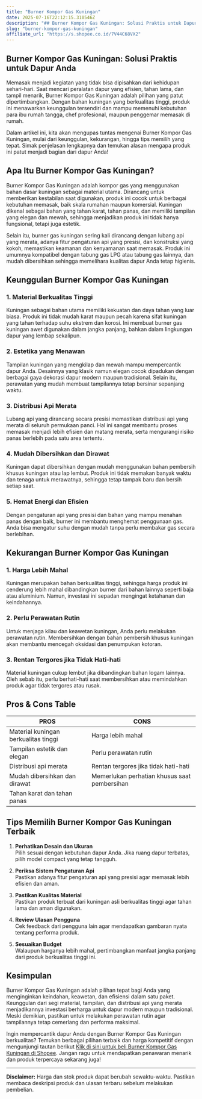 ```yaml
---
title: "Burner Kompor Gas Kuningan"
date: 2025-07-16T22:12:15.310546Z
description: "## Burner Kompor Gas Kuningan: Solusi Praktis untuk Dapur Anda..."
slug: "burner-kompor-gas-kuningan"
affiliate_url: "https://s.shopee.co.id/7V44C68VX2"
---
```

## Burner Kompor Gas Kuningan: Solusi Praktis untuk Dapur Anda

Memasak menjadi kegiatan yang tidak bisa dipisahkan dari kehidupan sehari-hari. Saat mencari peralatan dapur yang efisien, tahan lama, dan tampil menarik, Burner Kompor Gas Kuningan adalah pilihan yang patut dipertimbangkan. Dengan bahan kuningan yang berkualitas tinggi, produk ini menawarkan keunggulan tersendiri dan mampu memenuhi kebutuhan para ibu rumah tangga, chef profesional, maupun penggemar memasak di rumah.

Dalam artikel ini, kita akan mengupas tuntas mengenai Burner Kompor Gas Kuningan, mulai dari keunggulan, kekurangan, hingga tips memilih yang tepat. Simak penjelasan lengkapnya dan temukan alasan mengapa produk ini patut menjadi bagian dari dapur Anda!

## Apa Itu Burner Kompor Gas Kuningan?

Burner Kompor Gas Kuningan adalah kompor gas yang menggunakan bahan dasar kuningan sebagai material utama. Dirancang untuk memberikan kestabilan saat digunakan, produk ini cocok untuk berbagai kebutuhan memasak, baik skala rumahan maupun komersial. Kuningan dikenal sebagai bahan yang tahan karat, tahan panas, dan memiliki tampilan yang elegan dan mewah, sehingga menjadikan produk ini tidak hanya fungsional, tetapi juga estetik.

Selain itu, burner gas kuningan sering kali dirancang dengan lubang api yang merata, adanya fitur pengaturan api yang presisi, dan konstruksi yang kokoh, memastikan keamanan dan kenyamanan saat memasak. Produk ini umumnya kompatibel dengan tabung gas LPG atau tabung gas lainnya, dan mudah dibersihkan sehingga memelihara kualitas dapur Anda tetap higienis.

## Keunggulan Burner Kompor Gas Kuningan

### 1. Material Berkualitas Tinggi

Kuningan sebagai bahan utama memiliki kekuatan dan daya tahan yang luar biasa. Produk ini tidak mudah karat maupun pecah karena sifat kuningan yang tahan terhadap suhu ekstrem dan korosi. Ini membuat burner gas kuningan awet digunakan dalam jangka panjang, bahkan dalam lingkungan dapur yang lembap sekalipun.

### 2. Estetika yang Menawan

Tampilan kuningan yang mengkilap dan mewah mampu mempercantik dapur Anda. Desainnya yang klasik namun elegan cocok dipadukan dengan berbagai gaya dekorasi dapur modern maupun tradisional. Selain itu, perawatan yang mudah membuat tampilannya tetap bersinar sepanjang waktu.

### 3. Distribusi Api Merata

Lubang api yang dirancang secara presisi memastikan distribusi api yang merata di seluruh permukaan panci. Hal ini sangat membantu proses memasak menjadi lebih efisien dan matang merata, serta mengurangi risiko panas berlebih pada satu area tertentu.

### 4. Mudah Dibersihkan dan Dirawat

Kuningan dapat dibersihkan dengan mudah menggunakan bahan pembersih khusus kuningan atau lap lembut. Produk ini tidak memakan banyak waktu dan tenaga untuk merawatnya, sehingga tetap tampak baru dan bersih setiap saat.

### 5. Hemat Energi dan Efisien

Dengan pengaturan api yang presisi dan bahan yang mampu menahan panas dengan baik, burner ini membantu menghemat penggunaan gas. Anda bisa mengatur suhu dengan mudah tanpa perlu membakar gas secara berlebihan.

## Kekurangan Burner Kompor Gas Kuningan

### 1. Harga Lebih Mahal

Kuningan merupakan bahan berkualitas tinggi, sehingga harga produk ini cenderung lebih mahal dibandingkan burner dari bahan lainnya seperti baja atau aluminium. Namun, investasi ini sepadan mengingat ketahanan dan keindahannya.

### 2. Perlu Perawatan Rutin

Untuk menjaga kilau dan keawetan kuningan, Anda perlu melakukan perawatan rutin. Membersihkan dengan bahan pembersih khusus kuningan akan membantu mencegah oksidasi dan penumpukan kotoran.

### 3. Rentan Tergores jika Tidak Hati-hati

Material kuningan cukup lembut jika dibandingkan bahan logam lainnya. Oleh sebab itu, perlu berhati-hati saat membersihkan atau memindahkan produk agar tidak tergores atau rusak.

## Pros & Cons Table

| PROS                                              | CONS                                        |
|---------------------------------------------------|----------------------------------------------|
| Material kuningan berkualitas tinggi             | Harga lebih mahal                          |
| Tampilan estetik dan elegan                     | Perlu perawatan rutin                     |
| Distribusi api merata                          | Rentan tergores jika tidak hati-hati      |
| Mudah dibersihkan dan dirawat                | Memerlukan perhatian khusus saat pembersihan |
| Tahan karat dan tahan panas                   |                                     |

## Tips Memilih Burner Kompor Gas Kuningan Terbaik

1. **Perhatikan Desain dan Ukuran**  
Pilih sesuai dengan kebutuhan dapur Anda. Jika ruang dapur terbatas, pilih model compact yang tetap tangguh.

2. **Periksa Sistem Pengaturan Api**  
Pastikan adanya fitur pengaturan api yang presisi agar memasak lebih efisien dan aman.

3. **Pastikan Kualitas Material**  
Pastikan produk terbuat dari kuningan asli berkualitas tinggi agar tahan lama dan aman digunakan.

4. **Review Ulasan Pengguna**  
Cek feedback dari pengguna lain agar mendapatkan gambaran nyata tentang performa produk.

5. **Sesuaikan Budget**  
Walaupun harganya lebih mahal, pertimbangkan manfaat jangka panjang dari produk berkualitas tinggi ini.

## Kesimpulan

Burner Kompor Gas Kuningan adalah pilihan tepat bagi Anda yang menginginkan keindahan, keawetan, dan efisiensi dalam satu paket. Keunggulan dari segi material, tampilan, dan distribusi api yang merata menjadikannya investasi berharga untuk dapur modern maupun tradisional. Meski demikian, pastikan untuk melakukan perawatan rutin agar tampilannya tetap cemerlang dan performa maksimal.

Ingin mempercantik dapur Anda dengan Burner Kompor Gas Kuningan berkualitas? Temukan berbagai pilihan terbaik dan harga kompetitif dengan mengunjungi tautan berikut [Klik di sini untuk beli Burner Kompor Gas Kuningan di Shopee](https://s.shopee.co.id/7V44C68VX2). Jangan ragu untuk mendapatkan penawaran menarik dan produk terpercaya sekarang juga!

---

**Disclaimer:** Harga dan stok produk dapat berubah sewaktu-waktu. Pastikan membaca deskripsi produk dan ulasan terbaru sebelum melakukan pembelian.